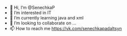 - 👋 Hi, I’m @SenechkaP
- 👀 I’m interested in IT
- 🌱 I’m currently learning java and xml
- 💞️ I’m looking to collaborate on ...
- 📫 How to reach me https://vk.com/senechkapadaltsyn

<!---
SenechkaP/SenechkaP is a ✨ special ✨ repository because its `README.md` (this file) appears on your GitHub profile.
You can click the Preview link to take a look at your changes.
--->
